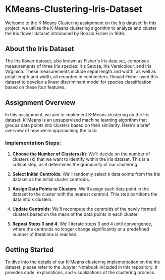 # KMeans-Clustering-Iris-Dataset
Welcome to the K-Means Clustering assignment on the Iris dataset! In this project, we utilize the K-Means clustering algorithm to analyze and cluster the Iris flower dataset introduced by Ronald Fisher in 1936.

## About the Iris Dataset

The Iris flower dataset, also known as Fisher's Iris data set, comprises measurements of three Iris species: Iris Setosa, Iris Versicolour, and Iris Virginica. These measurements include sepal length and width, as well as petal length and width, all recorded in centimeters. Ronald Fisher used this dataset to develop a linear discriminant model for species classification based on these four features.

## Assignment Overview

In this assignment, we aim to implement K-Means clustering on the Iris dataset. K-Means is an unsupervised machine learning algorithm that groups data points into clusters based on their similarity. Here's a brief overview of how we're approaching the task:

### Implementation Steps:

1. **Choose the Number of Clusters (k)**: We'll decide on the number of clusters (k) that we want to identify within the Iris dataset. This is a critical step, as it determines the granularity of our clustering.

2. **Select Initial Centroids**: We'll randomly select k data points from the Iris dataset as the initial cluster centroids.

3. **Assign Data Points to Clusters**: We'll assign each data point in the dataset to the cluster with the nearest centroid. This step partitions the data into k clusters.

4. **Update Centroids**: We'll recompute the centroids of the newly formed clusters based on the mean of the data points in each cluster.

5. **Repeat Steps 3 and 4**: We'll iterate steps 3 and 4 until convergence, where the centroids no longer change significantly or a predefined number of iterations is reached.

## Getting Started

To dive into the details of our K-Means clustering implementation on the Iris dataset, please refer to the Jupyter Notebook included in this repository. It provides code, explanations, and visualizations of the clustering process.

